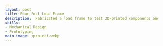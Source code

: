 ```yaml
---
layout: post
title: Four Post Load Frame
description:  Fabricated a load frame to test 3D-printed components and assemblies, incorporating data logging, writing, and visualization within an embedded system
skills: 
- Mechanical Design
- Prototyping
main-image: /project.webp 
---
```

